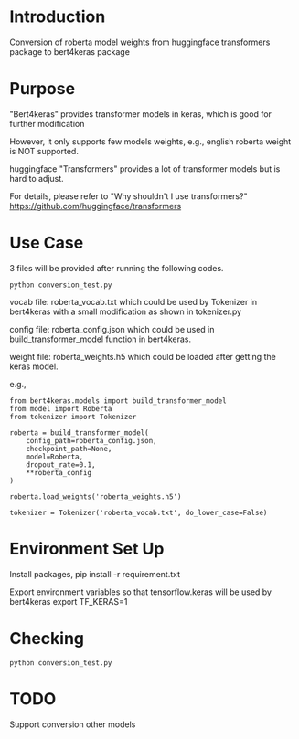 # Introduction

Conversion of roberta model weights from huggingface transformers package to bert4keras package

# Purpose

"Bert4keras" provides transformer models in keras, which is good for further modification

However, it only supports few models weights, e.g., english roberta weight is NOT supported.

huggingface "Transformers" provides a lot of transformer models but is hard to adjust.

For details, please refer to "Why shouldn't I use transformers?" https://github.com/huggingface/transformers

# Use Case

3 files will be provided after running the following codes.

    python conversion_test.py

vocab file: roberta_vocab.txt which could be used by Tokenizer in bert4keras with a small modification as shown in tokenizer.py

config file: roberta_config.json which could be used in build_transformer_model function in bert4keras.

weight file: roberta_weights.h5 which could be loaded after getting the keras model.


e.g.,

```
from bert4keras.models import build_transformer_model
from model import Roberta
from tokenizer import Tokenizer

roberta = build_transformer_model(
    config_path=roberta_config.json,
    checkpoint_path=None,
    model=Roberta,
    dropout_rate=0.1,
    **roberta_config
)

roberta.load_weights('roberta_weights.h5')

tokenizer = Tokenizer('roberta_vocab.txt', do_lower_case=False)
```

# Environment Set Up

Install packages,
    pip install -r requirement.txt

Export environment variables so that tensorflow.keras will be used by bert4keras
    export TF_KERAS=1

# Checking

    python conversion_test.py


# TODO

Support conversion other models